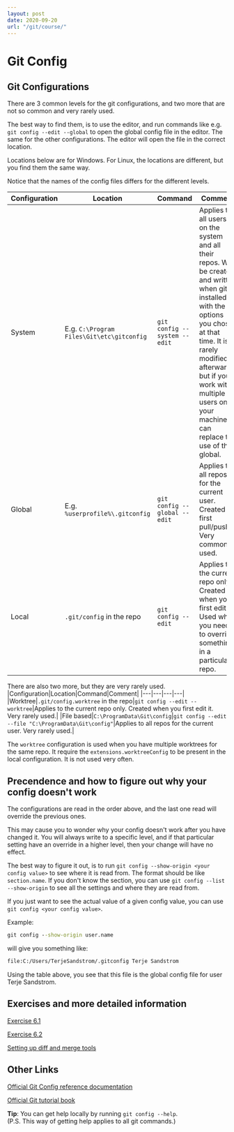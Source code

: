```yaml
---
layout: post
date: 2020-09-20
url: "/git/course/"
---
```




# Git Config

## Git Configurations

There are 3 common levels for the git configurations, and two more that are not so common and very rarely used.

The best way to find them, is to use the editor, and run commands like e.g. `git config --edit --global` to open the global config file in the editor. The same for the other configurations.  The editor will open the file in the correct location.

Locations below are for Windows.  For Linux, the locations are different, but you find them the same way.

Notice that the names of the config files differs for the different levels.

|Configuration|Location|Command|Comment|
|---|---|---|---|
|System|E.g. `C:\Program Files\Git\etc\gitconfig`|`git config --system --edit`|Applies to all users on the system and all their repos. Will be created and written when git is installed with the options you chose at that time. It is rarely modified afterwards, but if you work with multiple users on your machine, it can replace the use of the global.|
|Global|E.g. `%userprofile%\.gitconfig`|`git config --global --edit`|Applies to all repos for the current user. Created at first pull/push. Very commonly used.|
|Local|`.git/config` in the repo|`git config --edit`|Applies to the current repo only. Created when you first edit it. Used when you need to override something in a particular repo.|

There are also two more, but they are very rarely used.
|Configuration|Location|Command|Comment|
|---|---|---|---|
|Worktree|`.git/config.worktree` in the repo|`git config --edit --worktree`|Applies to the current repo only. Created when you first edit it. Very rarely used.|
|File based|`C:\ProgramData\Git\config`|`git config --edit --file "C:\ProgramData\Git\config"`|Applies to all repos for the current user. Very rarely used.|

The `worktree` configuration is used when you have multiple worktrees for the same repo. It require the `extensions.worktreeConfig` to be present in the local configuration. It is not used very often.

## Precendence and how to figure out why your config doesn't work

The configurations are read in the order above, and the last one read will override the previous ones.

This may cause you to wonder why your config doesn't work after you have changed it.  You will always write to a specific level, and if that particular setting have an override in a higher level, then your change will have no effect.  

The best way to figure it out, is to run `git config --show-origin <your config value>` to see where it is read from. The format should be like `section.name`.  If you don't know the section, you can use `git config --list --show-origin` to see all the settings and where they are read from.

If you just want to see the actual value of a given config value, you can use `git config <your config value>`.

Example:

```cmd
git config --show-origin user.name 
```

will give you something like:

```cmd
file:C:/Users/TerjeSandstrom/.gitconfig Terje Sandstrom
```

Using the table above, you see that this file is the global config file for user Terje Sandstrom.

## Exercises and more detailed information

[Exercise 6.1](https://github.com/OsirisTerje/osiristerje.github.io/blob/master/Git/Course/Exercises/Exercise-6.1.md)

[Exercise 6.2](https://github.com/OsirisTerje/osiristerje.github.io/blob/master/Git/Course/Exercises/Exercise-6.2.md)

[Setting up diff and merge tools](https://github.com/OsirisTerje/osiristerje.github.io/blob/master/Git/Course/DeepDives/Section6/DiffMergeTools.md)



## Other Links

[Official Git Config reference documentation](https://git-scm.com/docs/git-config)

[Official Git tutorial book](https://git-scm.com/book/en/v2/Customizing-Git-Git-Configuration)

**Tip**:  You can get help locally by running `git config --help`.  
(P.S. This way of getting help applies to all git commands.)